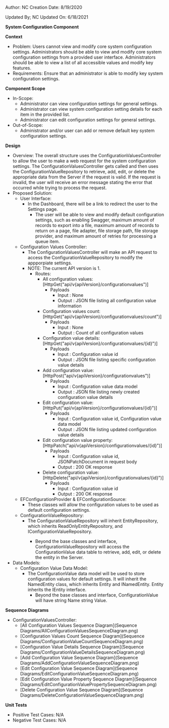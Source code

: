 Author: NC
Creation Date: 8/19/2020

Updated By; NC
Updated On: 6/18/2021

**System Configuration Component**

**Context**

- Problem: Users cannot view and modify core system configuration settings.  Administrators should be able to view and modify core system configuration settings from a provided user interface.  Administrators should be able to view a list of all accessible values and modify key features.
- Requirements: Ensure that an administrator is able to modify key system configuration settings.

**Component Scope**

- In-Scope:
  - Administrator can view configuration settings for general settings.
  - Administrator can view system configuration setting details for each item in the provided list.
  - Administrator can edit configuration settings for general settings.
- Out-of-Scope:
  - Administrator and/or user can add or remove default key system configuration settings.

**Design**

- Overview: The overall structure uses the ConfigurationValuesController to allow the user to make a web request for the system configuration settings.  The ConfigurationValuesController gets called and then uses the ConfigurationValueRepository to retrieve, add, edit, or delete the appropriate data from the Server if the request is valid.  If the request is invalid, the user will receive an error message stating the error that occurred while trying to process the request.
- Proposed Solution:
  - User Interface:
    - In the Dashboard, there will be a link to redirect the user to the Settings page.
      - The user will be able to view and modify default configuration settings, such as enabling Swagger, maximum amount of records to export into a file, maximum amount of records to return on a page, file adapter, file storage path, file storage provider, and maximum amount of retries for processing a queue item.
  - Configuration Values Controller:
    - The ConfigurationValuesController will make an API request to access the ConfigurationValueRepository to modify the appporpiate settings.
    - NOTE: The current API version is 1.
      - Routes:
        - All configuration values: [HttpGet("api/v{apiVersion}/configurationvalues")]
          - Payloads
            - Input : None
            - Output : JSON file listing all configuration value information
        - Configuration values count: [HttpGet("api/v{apiVersion)/configurationvalues/count")]
          - Payloads
            - Input : None
            - Output : Count of all configuration values
        - Configuration value details: [HttpGet("api/v{apiVersion}/configurationvalues/{id}")]
          - Payloads
            - Input : Configuration value id
            - Output : JSON file listing specific configuration value details
        - Add configuration value: [HttpPost("api/v{apiVersion}/configurationvalues")]
          - Payloads
            - Input : Configuration value data model
            - Output : JSON file listing newly created configuration value details
        - Edit configuration value: [HttpPut("api/v{apiVersion}/configurationvalues/{id}")]
          - Payloads
            - Input : Configuration value id, Configuration value data model
            - Output : JSON file listing updated configuration value details
        - Edit configuration value property: [HttpPatch("api/v{apiVersion}/configurationvalues/{id}")]
          - Payloads
            - Input : Configuration value id, JSONPatchDocument in request body
            - Output : 200 OK response
        - Delete configuration value: [HttpDelete("api/v{apiVersion}/configurationvalues/{id}")]
          - Payloads
            - Input : Configuration value id
            - Output : 200 OK response
  - EFConfigurationProvider & EFConfigurationSource:
    - These classes will allow the configuration values to be used as default configuration settings. 
  - ConfigurationValueRepository:
    - The ConfigurationValueRepository will inherit EntityRepository<ConfigurationValue>, which inherits ReadOnlyEntityRepository<ConfigurationValue>, and IConfigurationValueRepository.
      - Beyond the base classes and interface, ConfigurationValueRepository will access the ConfigurationValue data table to retrieve, add, edit, or delete the entity in the Server.
- Data Models:
  - Configuration Value Data Model:
    - The ConfigurationValue data model will be used to store configuration values for default settings.  It will inherit the NamedEntity class, which inherits Entity and INamedEntity.  Entity inherits the IEntity interface.
      - Beyond the base classes and interface, ConfigurationValue will have string Name string Value.

**Sequence Diagrams**

- ConfigurationValuesController:
  - [All Configuration Values Sequence Diagram](Sequence Diagrams/AllConfigurationValuesSequenceDiagram.png)
  - [Configuration Values Count Sequence Diagram](Sequence Diagrams/ConfigurationValueCountSequenceDiagram.png)
  - [Configuration Value Details Sequence Diagram](Sequence Diagrams/ConfigurationValueDetailsSequenceDiagram.png)
  - [Add Configuration Value Sequence Diagram](Sequence Diagrams/AddConfigurationValueSequenceDiagram.png)
  - [Edit Configuration Value Sequence Diagram](Sequence Diagrams/EditConfigurationValueSequenceDiagram.png)
  - [Edit Configuration Value Property Sequence Diagram](Sequence Diagrams/EditConfigurationValuePropertySequenceDiagram.png)
  - [Delete Configuration Value Sequence Diagram](Sequence Diagrams/DeleteConfigurationValueSequenceDiagram.png)

**Unit Tests**

- Positive Test Cases: N/A
- Negative Test Cases: N/A